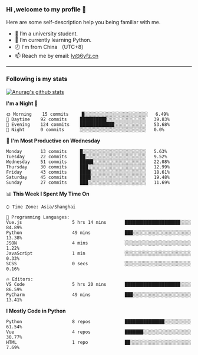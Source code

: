 ### Hi ,welcome to my profile 👋
Here are some self-description help you being familiar with me.
<!--
**liuyunfz/liuyunfz** is a ✨ _special_ ✨ repository because its `README.md` (this file) appears on your GitHub profile.
- 👯 I’m looking to collaborate on ...
- 🤔 I’m looking for help with ...
Here are some ideas to get you started:
-->
- 🏫 I’m a university student.
- 💪 I’m currently learning Python.
- 🕗 I'm from China （UTC+8）
- 📫 Reach me by email: [ly@6yfz.cn](mailto:ly@6yfz.cn)
  
---
### Following is my stats
  
[![Anurag's github stats](https://github-readme-stats.vercel.app/api?username=liuyunfz)](https://github.com/anuraghazra/github-readme-stats)
  
<!--START_SECTION:waka-->
**I'm a Night 🦉** 

```text
🌞 Morning    15 commits     █░░░░░░░░░░░░░░░░░░░░░░░░   6.49% 
🌆 Daytime    92 commits     ██████████░░░░░░░░░░░░░░░   39.83% 
🌃 Evening    124 commits    █████████████░░░░░░░░░░░░   53.68% 
🌙 Night      0 commits      ░░░░░░░░░░░░░░░░░░░░░░░░░   0.0%

```
📅 **I'm Most Productive on Wednesday** 

```text
Monday       13 commits     █░░░░░░░░░░░░░░░░░░░░░░░░   5.63% 
Tuesday      22 commits     ██░░░░░░░░░░░░░░░░░░░░░░░   9.52% 
Wednesday    51 commits     █████░░░░░░░░░░░░░░░░░░░░   22.08% 
Thursday     30 commits     ███░░░░░░░░░░░░░░░░░░░░░░   12.99% 
Friday       43 commits     ████░░░░░░░░░░░░░░░░░░░░░   18.61% 
Saturday     45 commits     ████░░░░░░░░░░░░░░░░░░░░░   19.48% 
Sunday       27 commits     ███░░░░░░░░░░░░░░░░░░░░░░   11.69%

```


📊 **This Week I Spent My Time On** 

```text
⌚︎ Time Zone: Asia/Shanghai

💬 Programming Languages: 
Vue.js                   5 hrs 14 mins       █████████████████████░░░░   84.89% 
Python                   49 mins             ███░░░░░░░░░░░░░░░░░░░░░░   13.38% 
JSON                     4 mins              ░░░░░░░░░░░░░░░░░░░░░░░░░   1.22% 
JavaScript               1 min               ░░░░░░░░░░░░░░░░░░░░░░░░░   0.33% 
SCSS                     0 secs              ░░░░░░░░░░░░░░░░░░░░░░░░░   0.16%

🔥 Editors: 
VS Code                  5 hrs 20 mins       █████████████████████░░░░   86.59% 
PyCharm                  49 mins             ███░░░░░░░░░░░░░░░░░░░░░░   13.41%

```

**I Mostly Code in Python** 

```text
Python                   8 repos             ███████████████░░░░░░░░░░   61.54% 
Vue                      4 repos             ███████░░░░░░░░░░░░░░░░░░   30.77% 
HTML                     1 repo              ██░░░░░░░░░░░░░░░░░░░░░░░   7.69%

```



<!--END_SECTION:waka-->
